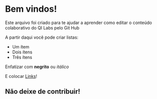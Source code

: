 # Bem vindos!

Este arquivo foi criado para te ajudar a aprender como editar o conteúdo colaborativo do QI Labs pelo Git Hub

A partir daqui você pode criar listas:

- Um ítem
- Dois ítens
- Três ítens

Enfatizar com **negrito** ou *itálico*

E colocar [Links](qilabs.org)!

## Não deixe de contribuir!
